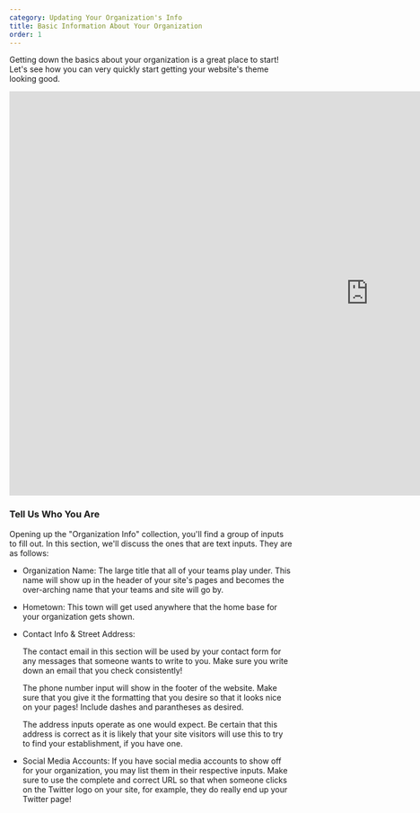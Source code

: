 ```yaml
---
category: Updating Your Organization's Info
title: Basic Information About Your Organization
order: 1
---
```

Getting down the basics about your organization is a great place to start! Let's see how you can very quickly start getting your website's theme looking good.

<iframe width="1280" height="720" src="https://www.youtube.com/embed/ScMzIvxBSi4" frameborder="0" allow="accelerometer; autoplay; encrypted-media; gyroscope; picture-in-picture" allowfullscreen></iframe>

### Tell Us Who You Are

Opening up the "Organization Info" collection, you'll find a group of inputs to fill out. In this section, we'll discuss the ones that are text inputs. They are as follows:

* Organization Name: The large title that all of your teams play under. This name will show up in the header of your site's pages and becomes the over-arching name that your teams and site will go by.
* Hometown: This town will get used anywhere that the home base for your organization gets shown.
* Contact Info & Street Address: 

  The contact email in this section will be used by your contact form for any messages that someone wants to write to you. Make sure you write down an email that you check consistently!

  The phone number input will show in the footer of the website. Make sure that you give it the formatting that you desire so that it looks nice on your pages! Include dashes and parantheses as desired.

  The address inputs operate as one would expect. Be certain that this address is correct as it is likely that your site visitors will use this to try to find your establishment, if you have one.
* Social Media Accounts: If you have social media accounts to show off for your organization, you may list them in their respective inputs. Make sure to use the complete and correct URL so that when someone clicks on the Twitter logo on your site, for example, they do really end up your Twitter page!